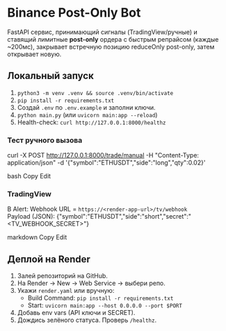 # Binance Post-Only Bot

FastAPI сервис, принимающий сигналы (TradingView/ручные) и ставящий лимитные **post-only** ордера с быстрым репрайсом (каждые ~200мс), закрывает встречную позицию reduceOnly post-only, затем открывает новую.

## Локальный запуск
1. `python3 -m venv .venv && source .venv/bin/activate`
2. `pip install -r requirements.txt`
3. Создай `.env` по `.env.example` и заполни ключи.
4. `python main.py` (или `uvicorn main:app --reload`)
5. Health-check: `curl http://127.0.0.1:8000/healthz`

### Тест ручного вызова
curl -X POST http://127.0.0.1:8000/trade/manual
-H "Content-Type: application/json"
-d '{"symbol":"ETHUSDT","side":"long","qty":0.02}'

bash
Copy
Edit

### TradingView
В Alert: Webhook URL = `https://<render-app-url>/tv/webhook`  
Payload (JSON):
{"symbol":"ETHUSDT","side":"short","secret":"<TV_WEBHOOK_SECRET>"}

markdown
Copy
Edit

## Деплой на Render
1. Залей репозиторий на GitHub.
2. На Render -> New -> Web Service -> выбери репо.
3. Укажи `render.yaml` или вручную:
   - Build Command: `pip install -r requirements.txt`
   - Start: `uvicorn main:app --host 0.0.0.0 --port $PORT`
4. Добавь env vars (API ключи и SECRET).
5. Дождись зелёного статуса. Проверь `/healthz`.